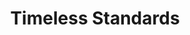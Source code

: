 ---
ee_id: '154'
site: '1'
type: '2'
url: 2010-093-timeless-standards-8
title: Timeless Standards
year: '2010'
display_year: '2010'
medium: Inkjet on Comtex
dims: 56 x 40 inches
pitch:
ps:
live_url:
related:
youtube:
related_code:
imgs: timeless-standards-2010-092-full-cropped-database-_1.jpg
subheading:
download:
add_credit:
add_credits:
commission:
layout: things-i-made
---